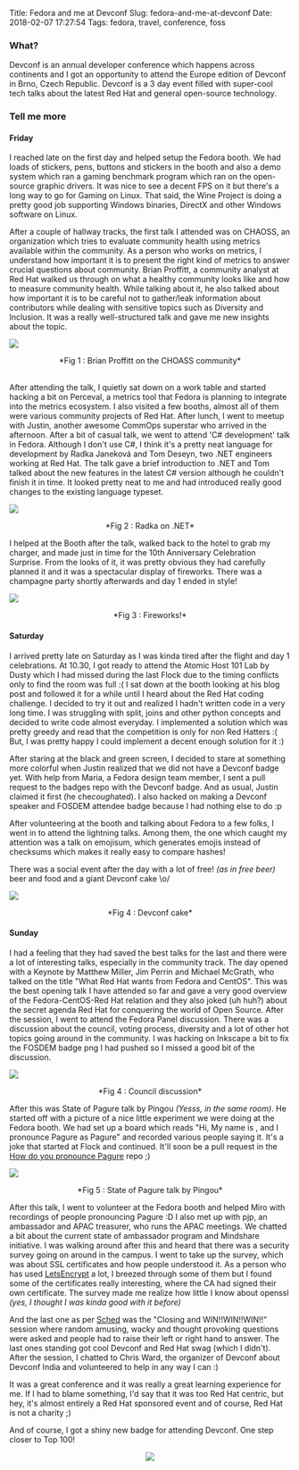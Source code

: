 Title: Fedora and me at Devconf
Slug: fedora-and-me-at-devconf
Date: 2018-02-07 17:27:54
Tags: fedora, travel, conference, foss



### What?

Devconf is an annual developer conference which happens across continents and I got an opportunity to attend the Europe edition of Devconf in Brno, Czech Republic. Devconf is a 3 day event filled with super-cool tech talks about the latest Red Hat and general open-source technology.


### Tell me more


#### Friday

I reached late on the first day and helped setup the Fedora booth. We had loads of stickers, pens, buttons and stickers in the booth and also a demo system which ran a gaming benchmark program which ran on the open-source graphic drivers. It was nice to see a decent FPS on it but there's a long way to go for Gaming on Linux. That said, the Wine Project is doing a pretty good job supporting Windows binaries, DirectX and other Windows software on Linux.

After a couple of hallway tracks, the first talk I attended was on CHAOSS, an organization which tries to evaluate community health using metrics available within the community. As a person who works on metrics, I understand how important it is to present the right kind of metrics to answer crucial questions about community. Brian Proffitt, a community analyst at Red Hat walked us through on what a healthy community looks like and how to measure community health. While talking about it,
he also talked about how important it is to be careful not to gather/leak information about contributors while dealing with sensitive topics such as Diversity and Inclusion. It was a really well-structured talk and gave me new insights about the topic.

![](images/devconf2.jpg)

<center>*Fig 1 : Brian Proffitt on the CHOASS community* </center>

<br/>

After attending the talk, I quietly sat down on a work table and started hacking a bit on Perceval, a metrics tool that Fedora is planning to integrate into the metrics ecosystem. I also visited a few booths, almost all of them were various community projects of Red Hat. After lunch, I went to meetup with Justin, another awesome CommOps superstar who arrived in the afternoon. After a bit of casual talk, we went to attend 'C# development' talk in Fedora. Although I don't use C#, I think it's a pretty neat language for development by Radka Janeková and Tom Deseyn, two .NET engineers working at Red Hat. The talk gave a brief introduction to .NET and Tom talked about the new features in the latest C# version although he couldn't finish it in time. It looked pretty neat to me and had introduced really good changes to the existing language typeset.

![](images/devconf4.jpg)

<center>*Fig 2 : Radka on .NET* </center>


I helped at the Booth after the talk, walked back to the hotel to grab my charger, and made just in time for the 10th Anniversary Celebration Surprise. From the looks of it, it was pretty obvious they had carefully planned it and it was a spectacular display of fireworks. There was a champagne party shortly afterwards and day 1 ended in style!

![](images/devconf1.jpg)

<center> *Fig 3 : Fireworks!* </center>


#### Saturday

I arrived pretty late on Saturday as I was kinda tired after the flight and day 1 celebrations. At 10.30, I got ready to attend the Atomic Host 101 Lab by Dusty which I had missed during the last Flock due to the timing conflicts only to find the room was full :( I sat down at the booth looking at his blog post and followed it for a while until I heard about the Red Hat coding challenge. I decided to try it out and realized I hadn't written code in a very long time. I was struggling with split, joins and other python concepts and decided to write code almost everyday. I implemented a solution which was pretty greedy and read that the competition is only for non Red Hatters :( But, I was pretty happy I could implement a decent enough solution for it :)


After staring at the black and green screen, I decided to stare at something more colorful when Justin realized that we did not have a Devconf badge yet. With help from Maria, a Fedora design team member, I sent a pull request to the badges repo with the Devconf badge. And as usual, Justin claimed it first (he che*cough*ated). I also hacked on making a Devconf speaker and FOSDEM attendee badge because I had nothing else to do :p

After volunteering at the booth and talking about Fedora to a few folks, I went in to attend the lightning talks. Among them, the one which caught my attention was a talk on emojisum, which generates emojis instead of checksums which makes it really easy to compare hashes!

There was a social event after the day with a lot of free! *(as in free beer)* beer and food and a giant Devconf cake \o/

![](images/devconf3.jpg)

<center> *Fig 4 : Devconf cake* </center>


#### Sunday

 I had a feeling that they had saved the best talks for the last and there were a lot of interesting talks, especially in the community track. The day opened with a Keynote by Matthew Miller, Jim Perrin and Michael McGrath, who talked on the title "What Red Hat wants from Fedora and CentOS". This was the best opening talk I have attended so far and gave a very good overview of the Fedora-CentOS-Red Hat relation and they also joked (uh huh?) about the secret agenda Red Hat for conquering
 the world of Open Source. After the session, I went to attend the Fedora Panel discussion. There was a discussion about the council, voting process, diversity and a lot of other hot topics going around in the community. I was hacking on Inkscape a bit to fix the FOSDEM badge png I had pushed so I missed a good bit of the discussion.

 ![](images/devconf6.jpg)
<center> *Fig 4 : Council discussion* </center>


 After this was State of Pagure talk by Pingou *(Yesss, in the same room)*. He started off with a picture of a nice little experiment we were doing at the Fedora booth. We had set up a board which reads "Hi, My name is <name-here>, and I pronounce Pagure as Pagure" and recorded various people saying it. It's a joke that started at Flock and continued. It'll soon be a pull request in the [How do you pronounce Pagure](https://pagure.io/how-do-you-pronounce-pagure/tree/master) repo ;)

 ![](images/devconf5.jpg)
 <center> *Fig 5 : State of Pagure talk by Pingou* </center>

After this talk, I went to volunteer at the Fedora booth and helped Miro with recordings of people pronouncing Pagure :D I also met up with pjp, an ambassador and APAC treasurer, who runs the APAC meetings. We chatted a bit about the current state of ambassador program and Mindshare initiative. I was walking around after this and heard that there was a security survey going on around in the campus. I went to take up the survey, which was about SSL certificates and how people
understood it. As a person who has used [LetsEncrypt](https://letsencrypt.org/) a lot, I breezed through some of them but I found some of the certificates really interesting, where the CA had signed their own certificate. The survey made me realize how little I know about openssl *(yes, I thought I was kinda good with it before)*

And the last one as per [Sched](https://devconfcz2018.sched.com/) was the "Closing and WIN!!WIN!!WIN!!" session where random amusing, wacky and thought provoking questions were asked and people had to raise their left or right hand to answer. The last ones standing got cool Devconf and Red Hat swag (which I didn't). After the session, I chatted to Chris Ward, the organizer of Devconf about Devconf India and volunteered to help in any way I can :)


It was a great conference and it was really a great learning experience for me. If I had to blame something, I'd say that it was too Red Hat centric, but hey, it's almost entirely a Red Hat sponsored event and of course, Red Hat is not a charity ;)

And of course, I got a shiny new badge for attending Devconf. One step closer to Top 100!

<center>

![](https://badges.fedoraproject.org/pngs/dev-conf-attendee-2018.png)
</center>
